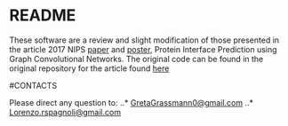 # README

These software are a review and slight modification of those presented in the article 2017 NIPS [paper](https://papers.nips.cc/paper/7231-protein-interface-prediction-using-graph-convolutional-networks) and [poster](https://zenodo.org/record/1134154), Protein Interface Prediction using Graph Convolutional Networks.
The original code can be found in the original repository for the article found [here](https://github.com/fouticus/pipgcn/tree/fd5f12c26fcabf4934d0a27fbc5a6753e0910fcd)

#CONTACTS

Please direct any question to:
..* GretaGrassmann0@gmail.com
..* Lorenzo.rspagnoli@gmail.com
